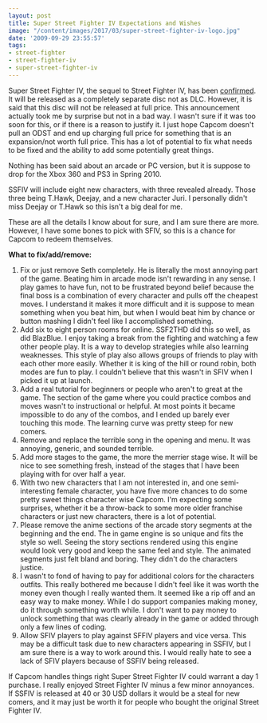 ```yaml
---
layout: post
title: Super Street Fighter IV Expectations and Wishes
image: "/content/images/2017/03/super-street-fighter-iv-logo.jpg"
date: '2009-09-29 23:55:57'
tags:
- street-fighter
- street-fighter-iv
- super-street-fighter-iv
---
```



Super Street Fighter IV, the sequel to Street Fighter IV, has been <a href="http://kotaku.com/5369773/super-street-fighter-iv-confirmed-is-standalone-title">confirmed</a>. It will be released as a completely separate disc not as DLC. However, it is said that this disc will not be released at full price. This announcement actually took me by surprise but not in a bad way. I wasn't sure if it was too soon for this, or if there is a reason to justify it. I just hope Capcom doesn't pull an ODST and end up charging full price for something that is an expansion/not worth full price. This has a lot of potential to fix what needs to be fixed and the ability to add some potentially great things.

Nothing has been said about an arcade or PC version, but it is suppose to drop for the Xbox 360 and PS3 in Spring 2010.

SSFIV will include eight new characters, with three revealed already. Those three being T.Hawk, Deejay, and a new character Juri. I personally didn't miss Deejay or T.Hawk so this isn't a big deal for me.

These are all the details I know about for sure, and I am sure there are more. However, I have some bones to pick with SFIV, so this is a chance for Capcom to redeem themselves.

<strong>What to fix/add/remove:</strong>
	<ol>
<li>Fix or just remove Seth completely. He is literally the most annoying part of the game. Beating him in arcade mode isn't rewarding in any sense. I play games to have fun, not to be frustrated beyond belief because the final boss is a combination of every character and pulls off the cheapest moves. I understand it makes it more difficult and it is suppose to mean something when you beat him, but when I would beat him by chance or button mashing I didn't feel like I accomplished something.</li>
<li>Add six to eight person rooms for online. SSF2THD did this so well, as did BlazBlue. I enjoy taking a break from the fighting and watching a few other people play. It is a way to develop strategies while also learning weaknesses. This style of play also allows groups of friends to play with each other more easily. Whether it is king of the hill or round robin, both modes are fun to play. I couldn't believe that this wasn't in SFIV when I picked it up at launch.</li>
<li>Add a real tutorial for beginners or people who aren't to great at the game. The section of the game where you could practice combos and moves wasn't to instructional or helpful. At most points it became impossible to do any of the combos, and I ended up barely ever touching this mode. The learning curve was pretty steep for new comers.</li>
<li>Remove and replace the terrible song in the opening and menu. It was annoying, generic, and sounded terrible.</li>
<li>Add more stages to the game, the more the merrier stage wise. It will be nice to see something fresh, instead of the stages that I have been playing with for over half a year.</li>
<li>With two new characters that I am not interested in, and one semi-interesting female character, you have five more chances to do some pretty sweet things character wise Capcom. I'm expecting some surprises, whether it be a throw-back to some more older franchise characters or just new characters, there is a lot of potential.</li>
<li>Please remove the anime sections of the arcade story segments at the beginning and the end. The in game engine is so unique and fits the style so well. Seeing the story sections rendered using this engine would look very good and keep the same feel and style. The animated segments just felt bland and boring. They didn't do the characters justice.</li>
<li>I wasn't to fond of having to pay for additional colors for the characters outfits. This really bothered me because I didn't feel like it was worth the money even though I really wanted them. It seemed like a rip off and an easy way to make money. While I do support companies making money, do it through something worth while. I don't want to pay money to unlock something that was clearly already in the game or added through only a few lines of coding.</li>
<li>Allow SFIV players to play against SFFIV players and vice versa. This may be a difficult task due to new characters appearing in SSFIV, but I am sure there is a way to work around this. I would really hate to see a lack of SFIV players because of SSFIV being released.</li></ol>

If Capcom handles things right Super Street Fighter IV could warrant a day 1 purchase. I really enjoyed Street Fighter IV minus a few minor annoyances. If SSFIV is released at 40 or 30 USD dollars it would be a steal for new comers, and it may just be worth it for people who bought the original Street Fighter IV.